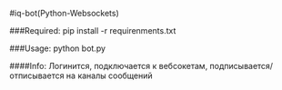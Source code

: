 #iq-bot(Python-Websockets)

###Required:
pip install -r requirenments.txt

###Usage:
python bot.py

####Info:
Логинится, подключается к вебсокетам, подписывается/отписывается на каналы сообщений

